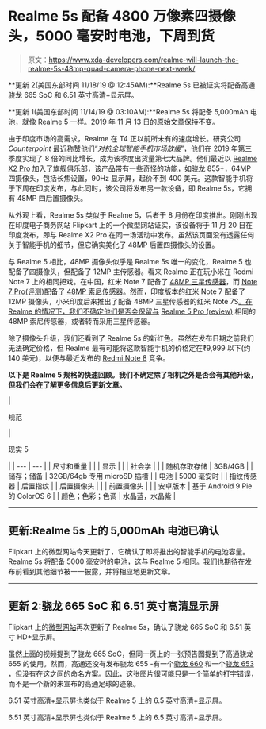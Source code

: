 # Realme 5s 配备 4800 万像素四摄像头，5000 毫安时电池，下周到货

> 原文：<https://www.xda-developers.com/realme-will-launch-the-realme-5s-48mp-quad-camera-phone-next-week/>

**更新 2(美国东部时间 11/18/19 @ 12:45AM):**Realme 5s 已被证实将配备高通骁龙 665 SoC 和 6.51 英寸高清+显示屏。

**更新 1(美国东部时间 11/14/19 @ 03:10AM):**Realme 5s 将配备 5,000mAh 电池，就像 Realme 5 一样。2019 年 11 月 13 日的原始文章保持不变。

由于印度市场的高需求，Realme 在 T4 正以前所未有的速度增长。研究公司 *Counterpoint* 最近[称赞](https://www.counterpointresearch.com/one-brand-thats-defying-global-smartphone-market-slowdown-realme-shows-800-growth-3q-2019/)他们“*对抗全球智能手机市场放缓*”，他们在 2019 年第三季度实现了 8 倍的同比增长，成为该季度出货量第七大品牌。他们最近以 [Realme X2 Pro](https://www.xda-developers.com/realme-x2-pro-snapdragon-855-plus-64mp-optical-zoom-12gb-ram-ufs-3-0/) 加入了旗舰俱乐部，该产品带有一些奇怪的功能，如骁龙 855+，64MP 四摄像头，包括长焦设置，90Hz 显示屏，起价不到 400 美元。这款智能手机将于下周在印度发布，与此同时，该公司将发布另一款设备，即 Realme 5s，它拥有 48MP 四后置摄像头。

从外观上看，Realme 5s 类似于 Realme 5，后者于 8 月份在印度推出。刚刚出现在印度电子商务网站 Flipkart 上的一个微型网站证实，该设备将于 11 月 20 日在印度发布，即与 Realme X2 Pro 在同一场活动中发布。虽然该页面没有透露任何关于智能手机的细节，但它确实美化了 48MP 后置四摄像头的设置。

与 Realme 5 相比，48MP 摄像头似乎是 Realme 5s 唯一的变化，Realme 5 也配备了四摄像头，但配备了 12MP 主传感器。看来 Realme 正在玩小米在 Redmi Note 7 上的相同把戏。在中国，红米 Note 7 配备了 [48MP 三星传感器](https://www.xda-developers.com/samsung-32mp-48mp-isocell-camera-sensors/)，而 [Note 7 Pro(评测)](https://www.xda-developers.com/xiaomi-redmi-note-7-pro-review/)配备了 [48MP 索尼传感器](https://www.xda-developers.com/sonys-imx586-48mp-smartphone-camera/)。然而，印度版本的红米 Note 7 配备了 12MP 摄像头，小米印度后来推出了配备 48MP 三星传感器的红米 Note 7S[。在 Realme 的情况下，我们不确定他们是否会保留与](https://www.xda-developers.com/xiaomi-redmi-note-7s-48mp-snapdragon-660/) [Realme 5 Pro (review)](https://www.xda-developers.com/realme-5-pro-review/) 相同的 48MP 索尼传感器，或者转而采用三星传感器。

除了摄像头升级，我们还看到了 Realme 5s 的新红色。虽然在发布日期之前我们无法确定价格，但 Realme 最有可能将这款智能手机的价格定在₹9,999 以下(约 140 美元)，以便与最近发布的 [Redmi Note 8](https://www.xda-developers.com/xiaomi-redmi-note-8-pro-miui-11-launch-india/) 竞争。

**以下是 Realme 5 规格的快速回顾。我们不确定除了相机之外是否会有其他升级，但我们会在了解更多信息后更新文章。**

| 

规范

 | 

现实 5

 |
| --- | --- |
| 尺寸和重量 |  |
| 显示 |  |
| 社会学 |  |
| 随机存取存储 | 3GB/4GB |
| 储存；储备 | 32GB/64gb 专用 microSD 插槽 |
| 电池 | 5000 毫安时 |
| 指纹传感器 | 后置指纹 |
| 后置摄像头 |  |
| 前置摄像头 |  |
| 安卓版本 | 基于 Android 9 Pie 的 ColorOS 6 |
| 颜色；色彩；色调 | 水晶蓝，水晶紫 |

* * *

## 更新:Realme 5s 上的 5,000mAh 电池已确认

Flipkart 上的微型网站今天更新了，它确认了即将推出的智能手机的电池容量。Realme 5s 将配备 5000 毫安时的电池，这与 Realme 5 相同。我们也期待在发布前看到其他细节被一一披露，并将相应地更新文章。

* * *

## 更新 2:骁龙 665 SoC 和 6.51 英寸高清显示屏

Flipkart 上的[微型网站](https://www.flipkart.com/realme-5s-coming-soon-ae323yyy1w-store)再次更新了 Realme 5s，确认了骁龙 665 SoC 和 6.51 英寸 HD+显示屏。

虽然上面的视频提到了骁龙 665 SoC，但同一页上的一张预告图提到了高通骁龙 655 的使用。然而，高通还没有发布骁龙 655 -有一个[骁龙 660](https://www.xda-developers.com/qualcomm-unveils-snapdragon-660-and-snapdragon-630-two-upper-mid-tier-socs/) 和一个[骁龙 653](https://www.xda-developers.com/introducing-qualcomm-snapdragon-653-626-427-qualcomm-announces-successors-popular-mid-range-socs/) ，但没有在这之间的命名方案。因此，这张图片很可能只是一个简单的打字错误，而不是一个新的未宣布的高通足球的迹象。

6.51 英寸高清+显示屏也类似于 Realme 5 上的 6.5 英寸高清+显示屏。

6.51 英寸高清+显示屏也类似于 Realme 5 上的 6.5 英寸高清+显示屏。